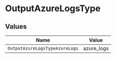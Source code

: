 # OutputAzureLogsType


## Values

| Name                           | Value                          |
| ------------------------------ | ------------------------------ |
| `OutputAzureLogsTypeAzureLogs` | azure_logs                     |